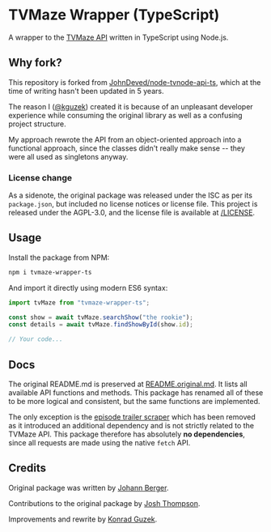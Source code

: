 # TVMaze Wrapper (TypeScript)

A wrapper to the [TVMaze API](https://api.tvmaze.com) written in TypeScript using Node.js.

## Why fork?

This repository is forked from [JohnDeved/node-tvnode-api-ts](https://github.com/JohnDeved/node-tvmaze-api-ts), which at the time of writing hasn't been updated in 5 years.

The reason I ([@kguzek](https://github.com/kguzek)) created it is because of an unpleasant developer experience while consuming the original library as well as a confusing project structure.

My approach rewrote the API from an object-oriented approach into a functional approach, since the classes didn't really make sense -- they were all used as singletons anyway.

### License change

As a sidenote, the original package was released under the ISC as per its `package.json`, but included no license notices or license file.
This project is released under the AGPL-3.0, and the license file is available at [/LICENSE](https://github.com/kguzek/tvmaze-wrapper-ts/blob/main/LICENSE).

## Usage

Install the package from NPM:

```sh
npm i tvmaze-wrapper-ts
```

And import it directly using modern ES6 syntax:

```ts
import tvMaze from "tvmaze-wrapper-ts";

const show = await tvMaze.searchShow("the rookie");
const details = await tvMaze.findShowById(show.id);

// Your code...
```

## Docs

The original README.md is preserved at [README.original.md](https://github.com/kguzek/tvmaze-wrapper-ts/blob/main/README.original.md).
It lists all available API functions and methods. This package has renamed all of these to be more logical and consistent, but the same functions are implemented.

The only exception is the [episode trailer scraper](https://github.com/JohnDeved/node-tvmaze-api-ts?tab=readme-ov-file#episode-trailer) which has been removed as it introduced an additional dependency and is not strictly related to the TVMaze API. This package therefore has absolutely **no dependencies**, since all requests are made using the native `fetch` API.

## Credits

Original package was written by [Johann Berger](https://github.com/JohnDeved).

Contributions to the original package by [Josh Thompson](https://github.com/joshthompson).

Improvements and rewrite by [Konrad Guzek](https://github.com/kguzek).
